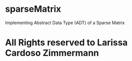 # sparseMatrix
Implementing Abstract Data Type (ADT) of a Sparse Matrix

# All Rights reserved to Larissa Cardoso Zimmermann
